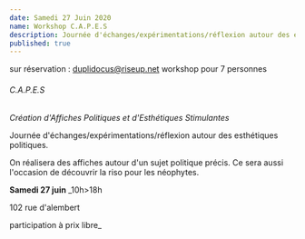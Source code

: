 ```yaml
---
date: Samedi 27 Juin 2020
name: Workshop C.A.P.E.S
description: Journée d'échanges/expérimentations/réflexion autour des esthétiques politiques.
published: true
---
```


sur réservation : duplidocus@riseup.net
workshop pour 7 personnes
 
###### C.A.P.E.S
*Création d'Affiches Politiques et d'Esthétiques Stimulantes*

Journée d'échanges/expérimentations/réflexion autour des esthétiques politiques.

On réalisera des affiches autour d'un sujet politique précis.
Ce sera aussi l'occasion de découvrir la riso pour les néophytes.

**Samedi 27 juin**
_10h>18h

102 rue d'alembert

participation à prix libre_
